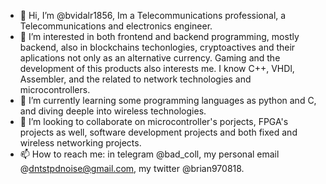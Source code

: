 - 👋 Hi, I’m @bvidalr1856, Im a Telecommunications professional, a Telecommunications and electronics engineer.
- 👀 I’m interested in both frontend and backend programming, mostly backend, also in blockchains techonlogies, cryptoactives and their aplications not only 
as an alternative currency. 
Gaming and the development of this products also interests me.
I know C++, VHDl, Assembler, and the related to network technologies and microcontrollers.
- 🌱 I’m currently learning some programming languages as python and C, and diving deeple into wireless technologies.
- 💞️ I’m looking to collaborate on microcontroller's porjects, FPGA's projects as well, software development projects and both fixed and wireless networking 
projects.
- 📫 How to reach me: in telegram @bad_coll, my personal email @dntstpdnoise@gmail.com, my twitter @brian970818.

